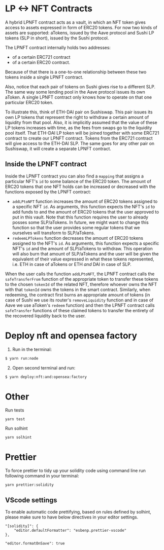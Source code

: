 # LP <-> NFT Contracts

A hybrid LPNFT contract acts as a vault, in which an NFT token gives access to assets expressed in form of ERC20 tokens. For now two kinds of assets are supported: aTokens, issued by the Aave protocol and Sushi LP tokens (SLP in short), issued by the Sushi protocol.

The LPNFT contract internally holds two addresses:

- of a certain ERC721 contract
- of a certain ERC20 contract.

Because of that there is a one-to-one relationship between these two tokens inside a single LPNFT contract.

Also, notice that each pair of tokens on Sushi gives rise to a different SLP. The same way some lending pool in the Aave protocol issues its own aToken. A single LPNFT contract only knows how to operate on that one particular ERC20 token.

To illustrate this, think of ETH-DAI pair on Sushiswap. This pair issues its own LP tokens that represent the right to withdraw a certain amount of liquidity from that pool. Also, it is implicitly assumed that the value of these LP tokens increases with time, as the fees from swaps go to the liquidity pool itself. That ETH-DAI LP token will be joined together with some ERC721 contract to create our LPNFT contract. Tokens from the ERC721 contract will give access to the ETH-DAI SLP. The same goes for any other pair on Sushiswap, it will create a separate LPNFT contract.

## Inside the LPNFT contract

Inside the LPNFT contract you can also find a `mapping` that assigns a particular NFT's `id` to some balance of the ERC20 token. The amount of ERC20 tokens that one NFT holds can be increased or decreased with the functions exposed by the LPNFT contract:

- `addLPtoNFT` function increases the amount of ERC20 tokens assigned to a specific NFT `id`. As arguments, this function expects the NFT's `id` to add funds to and the amount of ERC20 tokens that the user approved to put in this vault. Note that this function requires the user to already posses some SLP/aTokens. In future, we might want to change this function so that the user provides some regular tokens that we ourselves will transform to SLP/aTokens.
- `redeemLPTokens` function decreases the amount of ERC20 tokens assigned to the NFT's `id`. As arguments, this function expects a specific NFT's `id` and the amount of SLP/aTokens to withdraw. This operation will also burn that amount of SLP/aTokens and the user will be given the equivalent of their value expressed in what these tokens represented, i.e. ETH in case of aTokens or ETH _and_ DAI in case of SLP.

When the user calls the function `addLPtoNFT`, the LPNFT contract calls the `safeTransferFrom` function of the appropriate token to transfer these tokens to the chosen `tokenId` of the related NFT, therefore whoever owns the NFT with that `tokenId` owns the tokens in the smart contract. Similarly, when redeeming, the contract first burns an appropriate amount of tokens (in case of Sushi we use its router's `removeLiquidity` function and in case of Aave we use aToken's `redeem` function) and then the LPNFT contract calls `safeTransfer` functions of these claimed tokens to transfer the entirety of the recovered liquidity back to the user.

# Deploy nft and opensea factory

1. Run in the terminal:

```bash
$ yarn run:node
```

2. Open second terminal and run:

```bash
$ yarn deploy:nft:and:opensea:factory
```

# Other
Run tests
```
yarn test
```

Run solhint
```
yarn solhint
```

# Prettier
To force prettier to tidy up your solidity code using command line run following command in your terminal:

```
yarn prettier:solidity
```

## VScode settings
To enable automatic code prettifying, based on rules defined by solhint, please make sure to have below directives in your editor settings.

```
"[solidity]": {
    "editor.defaultFormatter": "esbenp.prettier-vscode"
},

"editor.formatOnSave": true
```
